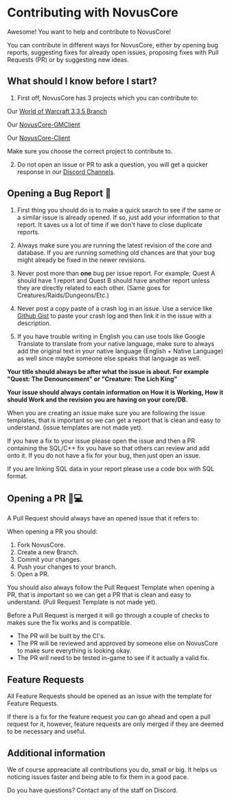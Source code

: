 # Contributing with NovusCore

Awesome! You want to help and contribute to NovusCore!

You can contribute in different ways for NovusCore, either by opening bug reports, suggesting fixes for already open issues, proposing fixes 
with Pull Requests (PR) or by suggesting new ideas.

## What should I know before I start?

1. First off, NovusCore has 3 projects which you can contribute to:

Our [World of Warcraft 3.3.5 Branch](https://github.com/novuscore/NovusCore)

Our [NovusCore-GMClient](https://github.com/novuscore/NovusCore-GMClient)

Our [NovusCore-Client](https://github.com/novuscore/NovusCore-Client)

Make sure you choose the correct project to contribute to.

2. Do not open an issue or PR to ask a question, you will get a quicker response in our [Discord Channels](https://discordapp.com/invite/W8XTFJ?utm_source=Discord%20Widget&utm_medium=Connect).

## Opening a Bug Report 📝

1. First thing you should do is to make a quick search to see if the same or a similar issue is already opened.
If so, just add your information to that report. It saves us a lot of time if we don't have to close duplicate reports.

2. Always make sure you are running the latest revision of the core and database. If you are running something old chances are that your
bug might already be fixed in the newer revisions.

3. Never post more than **one** bug per issue report. For example; Quest A should have 1 report and Quest B should have another report unless
they are directly related to each other. (Same goes for Creatures/Raids/Dungeons/Etc.)

4. Never post a copy paste of a crash log in an issue.
Use a service like [Github Gist](https://gist.github.com/) to paste your crash log and then link it in the issue with a description.

5. If you have trouble writing in English you can use tools like Google Translate to translate from your native language, make sure to always add the original text in your native language (English + Native Language) as well since maybe someone else speaks that language as well.

**Your title should always be after what the issue is about. For example "Quest: The Denouncement" or "Creature: The Lich King"**

**Your issue should always contain information on How it is Working, How it should Work and the revision you are having on your core/DB.**

When you are creating an issue make sure you are following the issue templates, that is important so we can get a report that is clean
and easy to understand. (issue templates are not made yet).

If you have a fix to your issue please open the issue and then a PR containing the SQL/C++ fix you have so that others can
review and add onto it. If you do not have a fix for your bug, then just open an issue.

If you are linking SQL data in your report please use a code box with SQL format.

## Opening a PR 📝💻

A Pull Request should always have an opened issue that it refers to.

When opening a PR you should:
1. Fork NovusCore.
2. Create a new Branch.
3. Commit your changes.
4. Push your changes to your branch.
5. Open a PR.

You should also always follow the Pull Request Template when opening a PR, that is important so we can get a PR that is clean
and easy to understand. (Pull Request Template is not made yet).

Before a Pull Request is merged it will go through a couple of checks to makes sure the fix works and is compatible.
- The PR will be built by the CI's.
- The PR will be reviewed and approved by someone else on NovusCore to make sure everything is looking okay.
- The PR will need to be tested in-game to see if it actually a valid fix.

## Feature Requests

All Feature Requests should be opened as an issue with the template for Feature Requests.

If there is a fix for the feature request you can go ahead and open a pull request for it, however, feature requests are only merged if they
are deemed to be necessary and useful.

## Additional information

We of course appreaciate all contributions you do, small or big. It helps us noticing issues faster and being able to fix them in a good
pace.

Do you have questions? Contact any of the staff on Discord.

